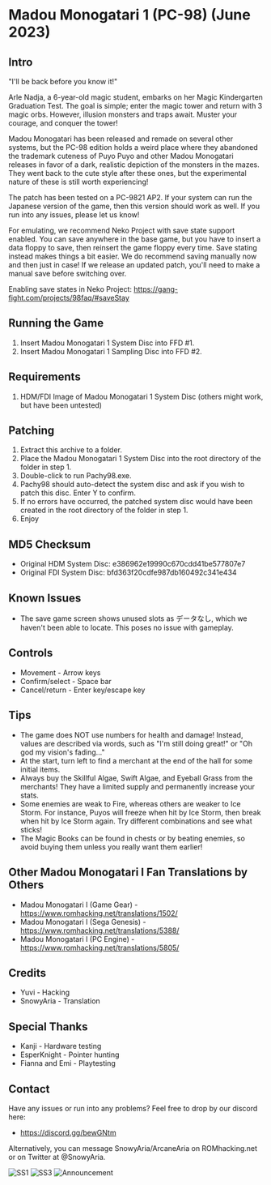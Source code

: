 # Madou Monogatari 1 (PC-98) (June 2023)


## Intro ##
"I'll be back before you know it!"

Arle Nadja, a 6-year-old magic student, embarks on her Magic Kindergarten
Graduation Test. The goal is simple; enter the magic tower and return with
3 magic orbs. However, illusion monsters and traps await. Muster your
courage, and conquer the tower!

Madou Monogatari has been released and remade on several other systems,
but the PC-98 edition holds a weird place where they abandoned the trademark
cuteness of Puyo Puyo and other Madou Monogatari releases in favor of a
dark, realistic depiction of the monsters in the mazes. They went back
to the cute style after these ones, but the experimental nature of these
is still worth experiencing!

The patch has been tested on a PC-9821 AP2.
If your system can run the Japanese version of the game, then this version
should work as well. If you run into any issues, please let us know!

For emulating, we recommend Neko Project with save state support enabled.
You can save anywhere in the base game, but you have to insert a data floppy
to save, then reinsert the game floppy every time. Save stating instead
makes things a bit easier. We do recommend saving manually now and then
just in case! If we release an updated patch, you'll need to make a manual
save before switching over.

Enabling save states in Neko Project:
https://gang-fight.com/projects/98faq/#saveStay

## Running the Game ##
1. Insert Madou Monogatari 1 System   Disc into FFD #1.
2. Insert Madou Monogatari 1 Sampling Disc into FFD #2.

## Requirements ##
1. HDM/FDI Image of Madou Monogatari 1 System Disc (others might work, but have been untested)

## Patching ##
1. Extract this archive to a folder.
2. Place the Madou Monogatari 1 System Disc into the root directory of the folder in step 1.
3. Double-click to run Pachy98.exe.
4. Pachy98 should auto-detect the system disc and ask if you wish to patch this disc. Enter Y to confirm.
5. If no errors have occurred, the patched system disc would have been created in the root directory of the folder in step 1.
6. Enjoy

## MD5 Checksum ##
- Original HDM System Disc: e386962e19990c670cdd41be577807e7
- Original FDI System Disc: bfd363f20cdfe987db160492c341e434

## Known Issues ##
- The save game screen shows unused slots as データなし, which we haven't been
  able to locate. This poses no issue with gameplay.

## Controls ##
- Movement - Arrow keys
- Confirm/select - Space bar
- Cancel/return - Enter key/escape key

## Tips ##
- The game does NOT use numbers for health and damage! Instead, values are
  described via words, such as "I'm still doing great!" or
  "Oh god my vision's fading..."
- At the start, turn left to find a merchant at the end of the hall for some
  initial items.
- Always buy the Skillful Algae, Swift Algae, and Eyeball Grass from the merchants!
  They have a limited supply and permanently increase your stats.
- Some enemies are weak to Fire, whereas others are weaker to Ice Storm.
  For instance, Puyos will freeze when hit by Ice Storm, then break when hit by
  Ice Storm again. Try different combinations and see what sticks!
- The Magic Books can be found in chests or by beating enemies, so avoid buying them
  unless you really want them earlier!

## Other Madou Monogatari I Fan Translations by Others ##
- Madou Monogatari I (Game Gear) -    https://www.romhacking.net/translations/1502/
- Madou Monogatari I (Sega Genesis) - https://www.romhacking.net/translations/5388/
- Madou Monogatari I (PC Engine) -    https://www.romhacking.net/translations/5805/

## Credits ##
- Yuvi - Hacking
- SnowyAria - Translation

## Special Thanks ##
- Kanji - Hardware testing
- EsperKnight - Pointer hunting
- Fianna and Emi - Playtesting

## Contact ##
Have any issues or run into any problems? Feel free to drop by our discord here:
*  https://discord.gg/bewGNtm

Alternatively, you can message SnowyAria/ArcaneAria on ROMhacking.net or on
Twitter at @SnowyAria.

![SS1](https://s3.yuvi.app/GamePreservation/Translation/PC/MadouMonogatari1_PC98/ss2.png)
![SS3](https://s3.yuvi.app/GamePreservation/Translation/PC/MadouMonogatari1_PC98/ss3.png)
![Announcement](https://s3.yuvi.app/GamePreservation/Translation/PC/MadouMonogatari1_PC98/announcement.jpg)


